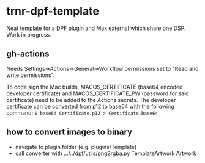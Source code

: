 # trnr-dpf-template

Neat template for a [DPF](https://github.com/DISTRHO/DPF) plugin and Max external which share one DSP. Work in progress.

## gh-actions

Needs Settings->Actions->General->Workflow permissions set to "Read and write permissions".


To code sign the Mac builds, MACOS_CERTIFICATE (base64 encoded developer certificate) and MACOS_CERTIFICATE_PW (password for said certificate) need to be added to the Actions secrets. 
The developer certificate can be converted from p12 to base64 with the following command: 
`$ base64 Certificate.p12 > Certificate.base64`

## how to convert images to binary

- navigate to plugin folder (e.g. plugins/Template)
- call converter with .../../dpf/utils/png2rgba.py TemplateArtwork Artwork